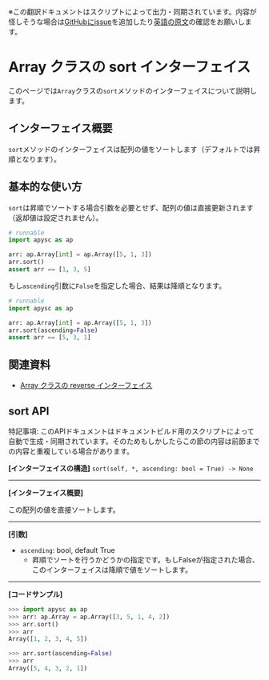 <span class="inconspicuous-txt">※この翻訳ドキュメントはスクリプトによって出力・同期されています。内容が怪しそうな場合は<a href="https://github.com/simon-ritchie/apysc/issues" target="_blank">GitHubにissue</a>を追加したり[英語の原文](https://simon-ritchie.github.io/apysc/en/array_sort.html)の確認をお願いします。</span>

# Array クラスの sort インターフェイス

このページでは`Array`クラスの`sort`メソッドのインターフェイスについて説明します。

## インターフェイス概要

`sort`メソッドのインターフェイスは配列の値をソートします（デフォルトでは昇順となります）。

## 基本的な使い方

`sort`は昇順でソートする場合引数を必要とせず、配列の値は直接更新されます（返却値は設定されません）。

```py
# runnable
import apysc as ap

arr: ap.Array[int] = ap.Array([5, 1, 3])
arr.sort()
assert arr == [1, 3, 5]
```

もし`ascending`引数に`False`を指定した場合、結果は降順となります。

```py
# runnable
import apysc as ap

arr: ap.Array[int] = ap.Array([5, 1, 3])
arr.sort(ascending=False)
assert arr == [5, 3, 1]
```

## 関連資料

- [Array クラスの reverse インターフェイス](jp_array_reverse.md)

## sort API

<span class="inconspicuous-txt">特記事項: このAPIドキュメントはドキュメントビルド用のスクリプトによって自動で生成・同期されています。そのためもしかしたらこの節の内容は前節までの内容と重複している場合があります。</span>

**[インターフェイスの構造]** `sort(self, *, ascending: bool = True) -> None`<hr>

**[インターフェイス概要]**

この配列の値を直接ソートします。<hr>

**[引数]**

- `ascending`: bool, default True
  - 昇順でソートを行うかどうかの指定です。もしFalseが指定された場合、このインターフェイスは降順で値をソートします。

<hr>

**[コードサンプル]**

```py
>>> import apysc as ap
>>> arr: ap.Array = ap.Array([3, 5, 1, 4, 2])
>>> arr.sort()
>>> arr
Array([1, 2, 3, 4, 5])

>>> arr.sort(ascending=False)
>>> arr
Array([5, 4, 3, 2, 1])
```